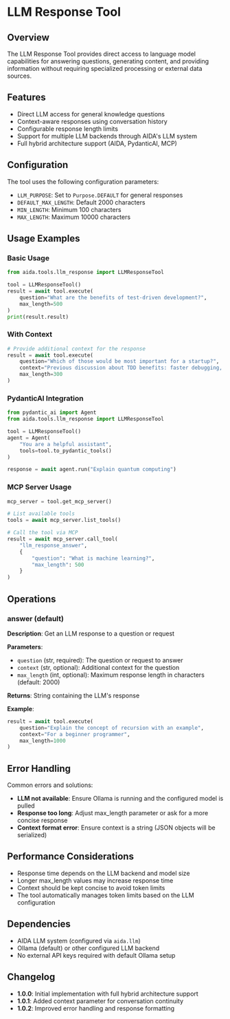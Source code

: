 # LLM Response Tool

## Overview
The LLM Response Tool provides direct access to language model capabilities for answering questions, generating content, and providing information without requiring specialized processing or external data sources.

## Features
- Direct LLM access for general knowledge questions
- Context-aware responses using conversation history
- Configurable response length limits
- Support for multiple LLM backends through AIDA's LLM system
- Full hybrid architecture support (AIDA, PydanticAI, MCP)

## Configuration
The tool uses the following configuration parameters:

- `LLM_PURPOSE`: Set to `Purpose.DEFAULT` for general responses
- `DEFAULT_MAX_LENGTH`: Default 2000 characters
- `MIN_LENGTH`: Minimum 100 characters
- `MAX_LENGTH`: Maximum 10000 characters

## Usage Examples

### Basic Usage
```python
from aida.tools.llm_response import LLMResponseTool

tool = LLMResponseTool()
result = await tool.execute(
    question="What are the benefits of test-driven development?",
    max_length=500
)
print(result.result)
```

### With Context
```python
# Provide additional context for the response
result = await tool.execute(
    question="Which of those would be most important for a startup?",
    context="Previous discussion about TDD benefits: faster debugging, better design, documentation",
    max_length=300
)
```

### PydanticAI Integration
```python
from pydantic_ai import Agent
from aida.tools.llm_response import LLMResponseTool

tool = LLMResponseTool()
agent = Agent(
    "You are a helpful assistant",
    tools=tool.to_pydantic_tools()
)

response = await agent.run("Explain quantum computing")
```

### MCP Server Usage
```python
mcp_server = tool.get_mcp_server()

# List available tools
tools = await mcp_server.list_tools()

# Call the tool via MCP
result = await mcp_server.call_tool(
    "llm_response_answer",
    {
        "question": "What is machine learning?",
        "max_length": 500
    }
)
```

## Operations

### answer (default)
**Description**: Get an LLM response to a question or request

**Parameters**:
- `question` (str, required): The question or request to answer
- `context` (str, optional): Additional context for the question
- `max_length` (int, optional): Maximum response length in characters (default: 2000)

**Returns**: String containing the LLM's response

**Example**:
```python
result = await tool.execute(
    question="Explain the concept of recursion with an example",
    context="For a beginner programmer",
    max_length=1000
)
```

## Error Handling
Common errors and solutions:

- **LLM not available**: Ensure Ollama is running and the configured model is pulled
- **Response too long**: Adjust max_length parameter or ask for a more concise response
- **Context format error**: Ensure context is a string (JSON objects will be serialized)

## Performance Considerations
- Response time depends on the LLM backend and model size
- Longer max_length values may increase response time
- Context should be kept concise to avoid token limits
- The tool automatically manages token limits based on the LLM configuration

## Dependencies
- AIDA LLM system (configured via `aida.llm`)
- Ollama (default) or other configured LLM backend
- No external API keys required with default Ollama setup

## Changelog
- **1.0.0**: Initial implementation with full hybrid architecture support
- **1.0.1**: Added context parameter for conversation continuity
- **1.0.2**: Improved error handling and response formatting